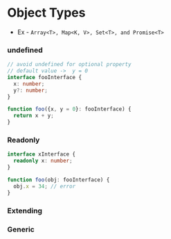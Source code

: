 # Object Types

- Ex - `Array<T>, Map<K, V>, Set<T>, and Promise<T>`

<vc-table>
<template v-slot:cola>

```ts
// way 1 - {}
function foo(x: {a: number; b: number}): number {
  // code
}

// way 2 - interface
interface fooInterface {
  a: number;
  b: number;
}

function foo(x: fooInterface) {
  // code
}
```

</template>
<template v-slot:colb>

```ts
// way 3 - Type alias

type fooType = {
  a: number;
  b: number;
};

function foo(x: fooType) {
  // code
}
```

</template>
</vc-table>

### undefined

```ts
// avoid undefined for optional property
// default value ->  y = 0
interface fooInterface {
  x: number;
  y?: number;
}

function foo({x, y = 0}: fooInterface) {
  return x + y;
}
```

### Readonly

```ts
interface xInterface {
  readonly x: number;
}

function foo(obj: fooInterface) {
  obj.x = 34; // error
}
```

### Extending

<vc-table>
<template v-slot:cola>

```ts
interface A {
  x: number;
}
interface B {
  y: number;
}

interface ComboInterface extends A, B {}
```

</template>
<template v-slot:colb>

```ts
interface A {
  x: number;
}
interface B {
  y: number;
}
// & = intersection
// almost same as extends
// difference is how error is handled
type ComboType = A & B;
```

</template>
</vc-table>

### Generic

<vc-table>
<template v-slot:cola>

```ts
// interface
interface xyInterface<T> {
  x: T;
  y: T;
}

// usage
let num: xyInterface<number> = {
  x: 3,
  y: 6,
};
```

</template>
<template v-slot:colb>

```ts
// type alias
type xyType<T> = {
  x: T;
  y: T;
};

// we can use union
type xyOrNull<T> = xyType<T> | null;

// usage
let num: xyOrNull<number> = {
  x: 3,
  y: 6,
};

let num1: xyOrNull<null> = {
  x: null,
  y: null,
};

let num2: xyOrNull<null> = null;
```

</template>
</vc-table>
